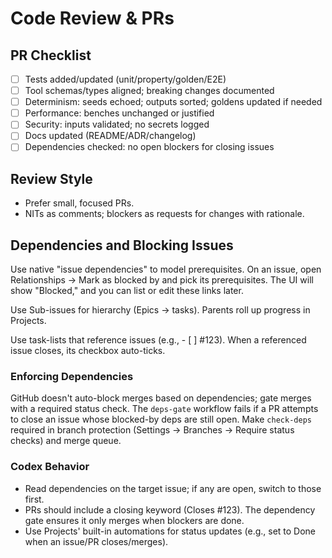# Code Review & PRs

## PR Checklist
- [ ] Tests added/updated (unit/property/golden/E2E)
- [ ] Tool schemas/types aligned; breaking changes documented
- [ ] Determinism: seeds echoed; outputs sorted; goldens updated if needed
- [ ] Performance: benches unchanged or justified
- [ ] Security: inputs validated; no secrets logged
- [ ] Docs updated (README/ADR/changelog)
- [ ] Dependencies checked: no open blockers for closing issues

## Review Style
- Prefer small, focused PRs.
- NITs as comments; blockers as requests for changes with rationale.

## Dependencies and Blocking Issues

Use native "issue dependencies" to model prerequisites. On an issue, open Relationships → Mark as blocked by and pick its prerequisites. The UI will show "Blocked," and you can list or edit these links later.

Use Sub-issues for hierarchy (Epics → tasks). Parents roll up progress in Projects.

Use task-lists that reference issues (e.g., - [ ] #123). When a referenced issue closes, its checkbox auto-ticks.

### Enforcing Dependencies

GitHub doesn't auto-block merges based on dependencies; gate merges with a required status check. The `deps-gate` workflow fails if a PR attempts to close an issue whose blocked-by deps are still open. Make `check-deps` required in branch protection (Settings → Branches → Require status checks) and merge queue.

### Codex Behavior

- Read dependencies on the target issue; if any are open, switch to those first.
- PRs should include a closing keyword (Closes #123). The dependency gate ensures it only merges when blockers are done.
- Use Projects' built-in automations for status updates (e.g., set to Done when an issue/PR closes/merges).
